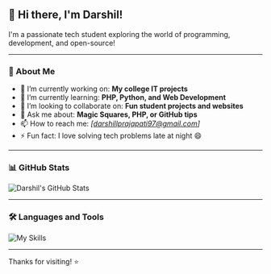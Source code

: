 ## 👋 Hi there, I'm Darshil!

I'm a passionate tech student exploring the world of programming, development, and open-source!

---

### 🚀 About Me

- 🔭 I’m currently working on: **My college IT projects**
- 🌱 I’m currently learning: **PHP, Python, and Web Development**
- 🤝 I’m looking to collaborate on: **Fun student projects and websites**
- 🧠 Ask me about: **Magic Squares, PHP, or GitHub tips**
- 📫 How to reach me: *[darshillprajapati97@gmail.com]*
- ⚡ Fun fact: I love solving tech problems late at night 😄

---

### 📊 GitHub Stats

![Darshil's GitHub Stats](https://github-readme-stats.vercel.app/api?username=darshilking208&show_icons=true&theme=radical)

---

### 🛠️ Languages and Tools

![My Skills](https://skillicons.dev/icons?i=html,css,php,python,mysql,github,git,vscode)

---

Thanks for visiting! ⭐
